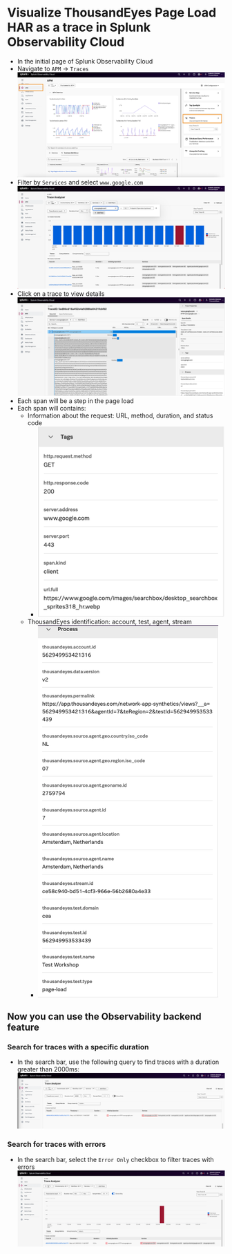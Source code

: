 # Visualize ThousandEyes Page Load HAR as a trace in Splunk Observability Cloud 

- In the initial page of Splunk Observability Cloud
- Navigate to `APM` -> `Traces`
![Trace view](../img/splunk_observability/trace_view.png)
- Filter by `Services` and select `www.google.com`
![Search traces](../img/splunk_observability/searchTraces.png)
- Click on a trace to view details
![Trace details](../img/splunk_observability/traceDetails.png)
- Each span will be a step in the page load
- Each span will contains:
    - Information about the request: URL, method, duration, and status code
        - ![span request details](../img/splunk_observability/span_request_details.png)
    - ThousandEyes identification: account, test, agent, stream
        - ![span thousandeyes details](../img/splunk_observability/span_thousandeyes_details.png)

## Now you can use the Observability backend feature

### Search for traces with a specific duration

- In the search bar, use the following query to find traces with a duration greater than 2000ms:
![Search traces by duration](../img/splunk_observability/search_traces_by_duration.png)

### Search for traces with errors

- In the search bar, select the `Error Only` checkbox to filter traces with errors
![Search traces with errors](../img/splunk_observability/search_traces_with_errors.png)
